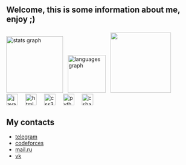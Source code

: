 <h2 align="left">Welcome, this is some information about me, enjoy ;)</h2>

###

<div align="left">
  <img src="https://github-readme-stats.vercel.app/api?username=Tipok3465&hide_title=false&hide_rank=false&show_icons=true&include_all_commits=true&count_private=true&disable_animations=false&theme=dracula&locale=en&hide_border=false" height="150" alt="stats graph"  />
  <img width="5" />
  <img src="https://github-readme-stats.vercel.app/api/top-langs?username=Tipok3465&locale=en&hide_title=false&layout=compact&card_width=320&langs_count=5&theme=dracula&hide_border=false" height="100" alt="languages graph"  />
  <img width="5" />
  <img height="160" src="https://gifs.obs.ru-moscow-1.hc.sbercloud.ru/eef685eda3e1e5119037df64cba54f2e921f83863fbb2c7391c8e0f34836ca51.gif"  />
</div>

<div align="left">
  <img src="https://cdn.jsdelivr.net/gh/devicons/devicon/icons/javascript/javascript-original.svg" height="30" alt="javascript logo"  />
  <img width="12" />
  <img src="https://cdn.jsdelivr.net/gh/devicons/devicon/icons/html5/html5-original.svg" height="30" alt="html5 logo"  />
  <img width="12" />
  <img src="https://cdn.jsdelivr.net/gh/devicons/devicon/icons/css3/css3-original.svg" height="30" alt="css3 logo"  />
  <img width="12" />
  <img src="https://cdn.jsdelivr.net/gh/devicons/devicon/icons/python/python-original.svg" height="30" alt="python logo"  />
  <img width="12" />
  <img src="https://cdn.jsdelivr.net/gh/devicons/devicon/icons/csharp/csharp-original.svg" height="30" alt="csharp logo"  />
</div>

## My contacts
* [telegram](https://t.me/noname34656)
* [codeforces](https://codeforces.com/profile/fmp_noname_)
* [mail.ru](https://e.mail.ru/cgi-bin/sentmsg?To=danpod1001@mail.ru&from=otvet&afterReload=1)
* [vk](https://vk.com/me.noname)
